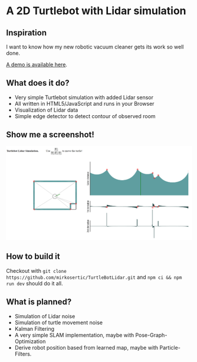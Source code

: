 # A 2D Turtlebot with Lidar simulation

## Inspiration

I want to know how my new robotic vacuum cleaner gets its work so well done.

[A demo is available here](https://mirkosertic.github.io/TurtleBotLidar/).

## What does it do?

* Very simple Turtlebot simulation with added Lidar sensor
* All written in HTML5/JavaScript and runs in your Browser
* Visualization of Lidar data
* Simple edge detector to detect contour of observed room

## Show me a screenshot!

![Simulation screenshot](doc/screenshot.png)

## How to build it

Checkout with `git clone https://github.com/mirkosertic/TurtleBotLidar.git` and `npm ci && npm run dev` should do it all.

## What is planned?

* Simulation of Lidar noise
* Simulation of turtle movement noise
* Kalman Filtering
* A very simple SLAM implementation, maybe with Pose-Graph-Optimization
* Derive robot position based from learned map, maybe with Particle-Filters.
